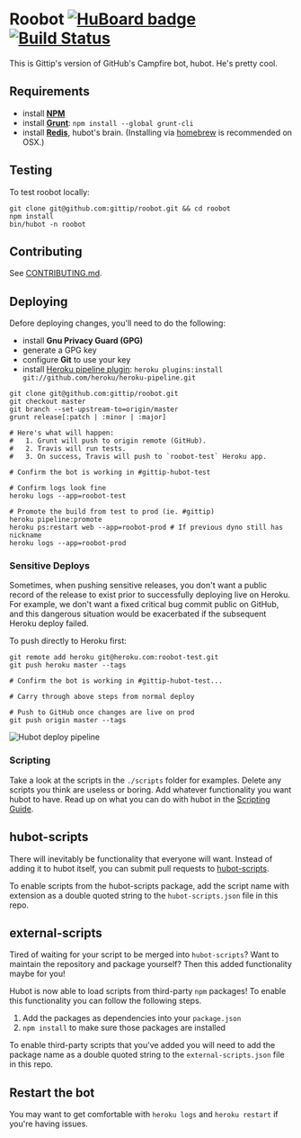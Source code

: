 # Roobot [![HuBoard badge](http://img.shields.io/badge/Hu-Board-7965cc.svg)](https://huboard.com/gittip/roobot) [![Build Status](http://img.shields.io/travis/gittip/roobot/master.svg)](https://travis-ci.org/gittip/roobot)

This is Gittip's version of GitHub's Campfire bot, hubot. He's pretty cool.

## Requirements

  * install [**NPM**](http://nodejs.org/)
  * install [**Grunt**](http://gruntjs.com/): `npm install --global grunt-cli`
  * install [**Redis**](http://redis.io/topics/quickstart), hubot's brain.
    (Installing via [homebrew](https://github.com/Homebrew/homebrew/wiki/Installation) is recommended on OSX.)

## Testing

To test roobot locally:

```
git clone git@github.com:gittip/roobot.git && cd roobot
npm install
bin/hubot -n roobot
```

## Contributing

See [CONTRIBUTING.md](CONTRIBUTING.md).

## Deploying

Defore deploying changes, you'll need to do the following:

  * install **Gnu Privacy Guard (GPG)**
  * generate a GPG key
  * configure **Git** to use your key
  * install [Heroku pipeline plugin](https://devcenter.heroku.com/articles/labs-pipelines):
    `heroku plugins:install git://github.com/heroku/heroku-pipeline.git`

```
git clone git@github.com:gittip/roobot.git
git checkout master
git branch --set-upstream-to=origin/master
grunt release[:patch | :minor | :major]

# Here's what will happen:
#   1. Grunt will push to origin remote (GitHub).
#   2. Travis will run tests.
#   3. On success, Travis will push to `roobot-test` Heroku app.

# Confirm the bot is working in #gittip-hubot-test

# Confirm logs look fine
heroku logs --app=roobot-test

# Promote the build from test to prod (ie. #gittip)
heroku pipeline:promote
heroku ps:restart web --app=roobot-prod # If previous dyno still has nickname
heroku logs --app=roobot-prod
```

### Sensitive Deploys

Sometimes, when pushing sensitive releases, you don't want a public
record of the release to exist prior to successfully deploying live on
Heroku. For example, we don't want a fixed critical bug commit public on
GitHub, and this dangerous situation would be exacerbated if the
subsequent Heroku deploy failed.

To push directly to Heroku first:

```
git remote add heroku git@heroku.com:roobot-test.git
git push heroku master --tags

# Confirm the bot is working in #gittip-hubot-test...

# Carry through above steps from normal deploy

# Push to GitHub once changes are live on prod
git push origin master --tags
```
![Hubot deploy pipeline](https://rawgithub.com/gittip/roobot/master/docs/hubot-deploy-workflow.svg)

### Scripting

Take a look at the scripts in the `./scripts` folder for examples.
Delete any scripts you think are useless or boring.  Add whatever functionality you
want hubot to have. Read up on what you can do with hubot in the [Scripting Guide](https://github.com/github/hubot/blob/master/docs/scripting.md).

## hubot-scripts

There will inevitably be functionality that everyone will want. Instead
of adding it to hubot itself, you can submit pull requests to
[hubot-scripts][hubot-scripts].

To enable scripts from the hubot-scripts package, add the script name with
extension as a double quoted string to the `hubot-scripts.json` file in this
repo.

[hubot-scripts]: https://github.com/github/hubot-scripts

## external-scripts

Tired of waiting for your script to be merged into `hubot-scripts`? Want to
maintain the repository and package yourself? Then this added functionality
maybe for you!

Hubot is now able to load scripts from third-party `npm` packages! To enable
this functionality you can follow the following steps.

1. Add the packages as dependencies into your `package.json`
2. `npm install` to make sure those packages are installed

To enable third-party scripts that you've added you will need to add the package
name as a double quoted string to the `external-scripts.json` file in this repo.

## Restart the bot

You may want to get comfortable with `heroku logs` and `heroku restart`
if you're having issues.

